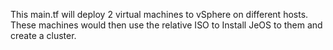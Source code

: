 This main.tf will deploy 2 virtual machines to vSphere on different hosts. These machines would then use the relative ISO to Install JeOS to them and create a cluster.
